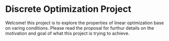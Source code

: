 # Discrete Optimization Project

Welcome! this project is to explore the properties of linear optimization base on varing conditions. 
Please read the proposal for furthur details on the motivation and goal of what this project is trying to achieve.
